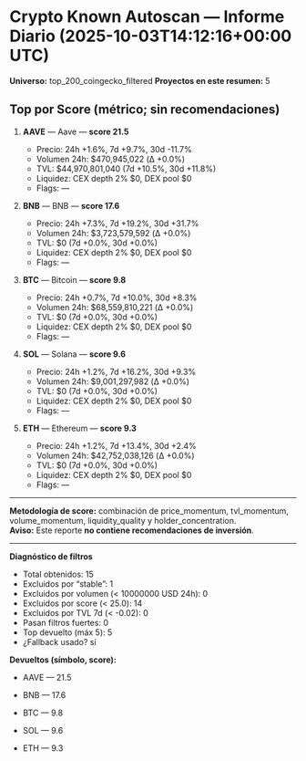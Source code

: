 # Crypto Known Autoscan — Informe Diario (2025-10-03T14:12:16+00:00 UTC)

**Universo:** top_200_coingecko_filtered
**Proyectos en este resumen:** 5

## Top por Score (métrico; sin recomendaciones)

1. **AAVE** — Aave — **score 21.5**
   - Precio: 24h +1.6%, 7d +9.7%, 30d -11.7%
   - Volumen 24h: $470,945,022 (Δ +0.0%)
   - TVL: $44,970,801,040 (7d +10.5%, 30d +11.8%)
   - Liquidez: CEX depth 2% $0, DEX pool $0
   - Flags: —

2. **BNB** — BNB — **score 17.6**
   - Precio: 24h +7.3%, 7d +19.2%, 30d +31.7%
   - Volumen 24h: $3,723,579,592 (Δ +0.0%)
   - TVL: $0 (7d +0.0%, 30d +0.0%)
   - Liquidez: CEX depth 2% $0, DEX pool $0
   - Flags: —

3. **BTC** — Bitcoin — **score 9.8**
   - Precio: 24h +0.7%, 7d +10.0%, 30d +8.3%
   - Volumen 24h: $68,559,810,221 (Δ +0.0%)
   - TVL: $0 (7d +0.0%, 30d +0.0%)
   - Liquidez: CEX depth 2% $0, DEX pool $0
   - Flags: —

4. **SOL** — Solana — **score 9.6**
   - Precio: 24h +1.2%, 7d +16.2%, 30d +9.3%
   - Volumen 24h: $9,001,297,982 (Δ +0.0%)
   - TVL: $0 (7d +0.0%, 30d +0.0%)
   - Liquidez: CEX depth 2% $0, DEX pool $0
   - Flags: —

5. **ETH** — Ethereum — **score 9.3**
   - Precio: 24h +1.2%, 7d +13.4%, 30d +2.4%
   - Volumen 24h: $42,752,038,126 (Δ +0.0%)
   - TVL: $0 (7d +0.0%, 30d +0.0%)
   - Liquidez: CEX depth 2% $0, DEX pool $0
   - Flags: —


---

**Metodología de score:** combinación de price_momentum, tvl_momentum, volume_momentum, liquidity_quality y holder_concentration.  
**Aviso:** Este reporte **no contiene recomendaciones de inversión**.


---
**Diagnóstico de filtros**

- Total obtenidos: 15
- Excluidos por “stable”: 1
- Excluidos por volumen (< 10000000 USD 24h): 0
- Excluidos por score (< 25.0): 14
- Excluidos por TVL 7d (< -0.02): 0
- Pasan filtros fuertes: 0
- Top devuelto (máx 5): 5
- ¿Fallback usado? sí


**Devueltos (símbolo, score):**

- AAVE — 21.5

- BNB — 17.6

- BTC — 9.8

- SOL — 9.6

- ETH — 9.3


